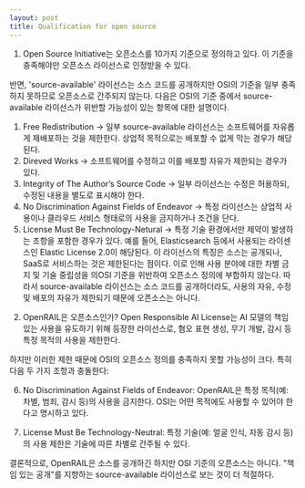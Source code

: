 ```yaml
---
layout: post
title: Qualification for open source
---
```



1) Open Source Initiative는 오픈소스를 10가지 기준으로 정의하고 있다. 이 기준을 충족해야만 오픈소스 라이선스로 인정받을 수 있다. 



반면, 'source-available' 라이선스는 소스 코드를 공개하지만 OSI의 기준을 일부 충족하지 못하므로 오픈소스로 간주되지 않는다.
다음은 OSI의 기준 중에서 source-available 라이선스가 위반할 가능성이 있는 항목에 대한 설명이다.
1.	Free Redistribution
→ 일부 source-available 라이선스는 소프트웨어를 자유롭게 재배포하는 것을 제한한다. 상업적 목적으로는 배포할 수 없게 막는 경우가 해당된다. 
2.	Direved Works
→ 소프트웨어를 수정하고 이를 배포할 자유가 제한되는 경우가 있다. 
4.	Integrity of The Author’s Source Code
→ 일부 라이선스는 수정은 허용하되, 수정된 내용을 별도로 표시해야 한다.
6.	No Discrimination Against Fields of Endeavor
→ 특정 라이선스는 상업적 사용이나 클라우드 서비스 형태로의 사용을 금지하거나 조건을 단다.
10.	 License Must Be Technology-Netural
→ 특정 기술 환경에서만 제약이 발생하는 조항을 포함한 경우가 있다.
예를 들어, Elasticsearch 등에서 사용되는 라이센스인 Elastic License 2.0이 해당된다. 이 라이선스의 특징은 소스는 공개되나, SaaS로 서비스하는 것은 제한된다는 점이다. 이로 인해 사용 분야에 대한 차별 금지 및 기술 중립성을 의OSI 기준을 위반하여 오픈소스 정의에 부합하지 않는다.
따라서 source-available 라이선스는 소스 코드를 공개하더라도, 사용의 자유, 수정 및 배포의 자유가 제한되기 때문에 오픈소스는 아니다.


2) OpenRAIL은 오픈소스인가?
Open Responsible AI License는 AI 모델의 책임 있는 사용을 유도하기 위해 등장한 라이선스로, 혐오 표현 생성, 무기 개발, 감시 등 특정 목적의 사용을 제한한다.

하지만 이러한 제한 때문에 OSI의 오픈소스 정의를 충족하지 못할 가능성이 크다. 특히 다음 두 가지 조항과 충돌한다:

6. No Discrimination Against Fields of Endeavor: OpenRAIL은 특정 목적(예: 차별, 범죄, 감시 등)의 사용을 금지한다. OSI는 어떤 목적에도 사용할 수 있어야 한다고 명시하고 있다.

10. License Must Be Technology-Neutral: 특정 기술(예: 얼굴 인식, 자동 감시 등)의 사용 제한은 기술에 따른 차별로 간주될 수 있다.

결론적으로, OpenRAIL은 소스를 공개하긴 하지만 OSI 기준의 오픈소스는 아니다. "책임 있는 공개"를 지향하는 source-available 라이선스로 보는 것이 더 적절하다.
